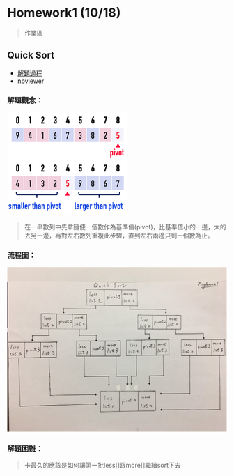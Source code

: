 # Homework1 (10/18)
> 作業區

## Quick Sort 
* [解題過程](https://github.com/tonyforreal/Tony-learning-note/blob/master/Homework1/Quicksort.ipynb)
* [nbviewer](https://nbviewer.jupyter.org/github/tonyforreal/Tony-learning-note/blob/master/Homework1/Quicksort.ipynb)
### 解題觀念：
![](/Homework1/image/quick.png)
> 在一串數列中先拿隨便一個數作為基準值(pivot)，比基準值小的一邊，大的丟另一邊，再對左右數列重複此步驟，直到左右兩邊只剩一個數為止。
### 流程圖：
![](/Homework1/image/quicksort%20flowchart.jpg)
### 解題困難：
> 卡最久的應該是如何讓第一批less[]跟more[]繼續sort下去
